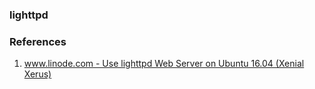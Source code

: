 ### lighttpd

### References

1. [www.linode.com - Use lighttpd Web Server on Ubuntu 16.04 (Xenial Xerus)](https://www.linode.com/docs/web-servers/lighttpd/use-lighttpd-web-server-on-ubuntu-16-04/)